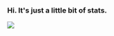 ### Hi. It's just a little bit of stats.
<a href="https://github.com/sergeykurilov">
  <img src="https://github-readme-stats.vercel.app/api?username=mirdukkk&theme=onedark&count_private=true&custom_title=Github%20All%20Time%20Stats&show_icons=true" />
</a>
